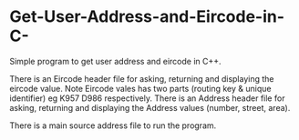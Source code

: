# Get-User-Address-and-Eircode-in-C-
Simple program to get user address and eircode in C++.

There is an Eircode header file for asking, returning and displaying the eircode value. Note Eircode vales has two parts (routing key & unique identifier) eg K957 D986 respectively. There is an Address header file for asking, returning and displaying the Address values (number, street, area).

There is a main source address file to run the program.
